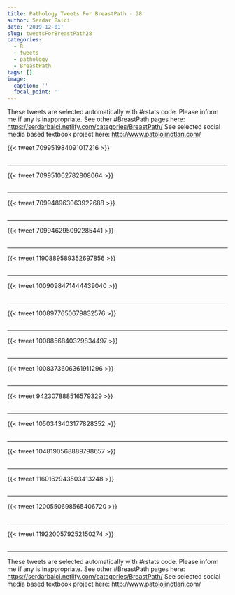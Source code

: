 ```yaml
---
title: Pathology Tweets For BreastPath - 28
author: Serdar Balci
date: '2019-12-01'
slug: tweetsForBreastPath28
categories:
  - R
  - tweets
  - pathology
  - BreastPath
tags: []
image:
  caption: ''
  focal_point: ''
---
```



These tweets are selected automatically with #rstats code. Please inform me if any is inappropriate.
See other #BreastPath pages here: https://serdarbalci.netlify.com/categories/BreastPath/ 
See selected social media based textbook project here: http://www.patolojinotlari.com/

{{< tweet 709951984091017216 >}}
<br>
<br>
<hr>
{{< tweet 709951062782808064 >}}
<br>
<br>
<hr>
{{< tweet 709948963063922688 >}}
<br>
<br>
<hr>
{{< tweet 709946295092285441 >}}
<br>
<br>
<hr>
{{< tweet 1190889589352697856 >}}
<br>
<br>
<hr>
{{< tweet 1009098471444439040 >}}
<br>
<br>
<hr>
{{< tweet 1008977650679832576 >}}
<br>
<br>
<hr>
{{< tweet 1008856840329834497 >}}
<br>
<br>
<hr>
{{< tweet 1008373606361911296 >}}
<br>
<br>
<hr>
{{< tweet 942307888516579329 >}}
<br>
<br>
<hr>
{{< tweet 1050343403177828352 >}}
<br>
<br>
<hr>
{{< tweet 1048190568889798657 >}}
<br>
<br>
<hr>
{{< tweet 1160162943503413248 >}}
<br>
<br>
<hr>
{{< tweet 1200550698565406720 >}}
<br>
<br>
<hr>
{{< tweet 1192200579252150274 >}}
<br>
<br>
<hr>


These tweets are selected automatically with #rstats code. Please inform me if any is inappropriate.
See other #BreastPath pages here: https://serdarbalci.netlify.com/categories/BreastPath/ 
See selected social media based textbook project here: http://www.patolojinotlari.com/
